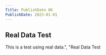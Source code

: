 ```yaml
---
Title: PublishDate OK
PublishDate: 2023-01-01
---
```


## Real Data Test

This is a test using real data.", "Real Data Test
